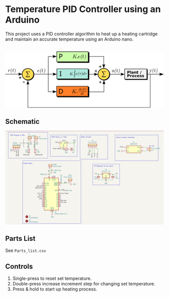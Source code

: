 # Temperature PID Controller using an Arduino


This project uses a PID controller algorithm to heat up a heating cartridge and maintain an accurate temperature using an Arduino nano.
<br><br>

![PID Diagram](Images/PID%20Diagram.png)<br>

## Schematic

![Schematic](Images/Schematic.png)<br>

## Parts List

See `Parts_list.csv`


## Controls

1. Single-press to reset set temperature.
2. Double-press increase increment step for changing set temperature.
3. Press & hold to start up heating process.
